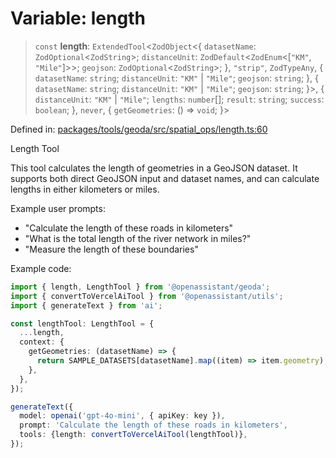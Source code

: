 # Variable: length

> `const` **length**: `ExtendedTool`\<`ZodObject`\<\{ `datasetName`: `ZodOptional`\<`ZodString`\>; `distanceUnit`: `ZodDefault`\<`ZodEnum`\<\[`"KM"`, `"Mile"`\]\>\>; `geojson`: `ZodOptional`\<`ZodString`\>; \}, `"strip"`, `ZodTypeAny`, \{ `datasetName`: `string`; `distanceUnit`: `"KM"` \| `"Mile"`; `geojson`: `string`; \}, \{ `datasetName`: `string`; `distanceUnit`: `"KM"` \| `"Mile"`; `geojson`: `string`; \}\>, \{ `distanceUnit`: `"KM"` \| `"Mile"`; `lengths`: `number`[]; `result`: `string`; `success`: `boolean`; \}, `never`, \{ `getGeometries`: () => `void`; \}\>

Defined in: [packages/tools/geoda/src/spatial\_ops/length.ts:60](https://github.com/GeoDaCenter/openassistant/blob/bc4037be52d89829440fcc4aaa1010be73719d16/packages/tools/geoda/src/spatial_ops/length.ts#L60)

Length Tool

This tool calculates the length of geometries in a GeoJSON dataset.
It supports both direct GeoJSON input and dataset names, and can calculate
lengths in either kilometers or miles.

Example user prompts:
- "Calculate the length of these roads in kilometers"
- "What is the total length of the river network in miles?"
- "Measure the length of these boundaries"

Example code:
```typescript
import { length, LengthTool } from '@openassistant/geoda';
import { convertToVercelAiTool } from '@openassistant/utils';
import { generateText } from 'ai';

const lengthTool: LengthTool = {
  ...length,
  context: {
    getGeometries: (datasetName) => {
      return SAMPLE_DATASETS[datasetName].map((item) => item.geometry);
    },
  },
});

generateText({
  model: openai('gpt-4o-mini', { apiKey: key }),
  prompt: 'Calculate the length of these roads in kilometers',
  tools: {length: convertToVercelAiTool(lengthTool)},
});
```
